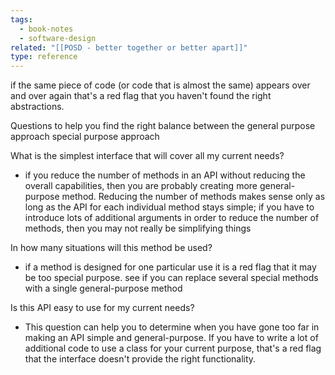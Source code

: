 ```yaml
---
tags:
  - book-notes
  - software-design
related: "[[POSD - better together or better apart]]"
type: reference
---
```


if the same piece of code (or code that is almost the same) appears over and over again that's a red flag that you haven't found the right abstractions.

Questions to help you find the right balance between the general purpose approach special purpose approach

What is the simplest interface that will cover all my current needs?

- if you reduce the number of methods in an API without reducing the overall capabilities, then you are probably creating more general-purpose method. Reducing the number of methods makes sense only as long as the API for each individual method stays simple; if you have to introduce lots of additional arguments in order to reduce the number of methods, then you may not really be simplifying things

In how many situations will this method be used?

- if a method is designed for one particular use it is a red flag that it may be too special purpose. see if you can replace several special methods with a single general-purpose method

Is this API easy to use for my current needs?

- This question can help you to determine when you have gone too far in making an API simple and general-purpose. If you have to write a lot of additional code to use a class for your current purpose, that's a red flag that the interface doesn't provide the right functionality.
